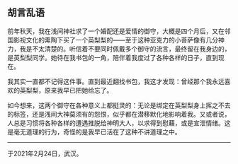 ## 胡言乱语

前年秋天，我在浅间神社求了一个婚配还是爱情的御守，大概是四个月后，又在邻国影视文化的熏陶下买了一个英梨梨的——至于这种亚克力的小菩萨像有几分神力，我是不太清楚的。听信着不要同时佩戴多个御守的流言，最终留在我身边的，是英梨梨同学。她待在我书包的一角，陪伴着我度过了各种各样的日子，直到现在。

我其实一直都不记得这件事。直到最近翻找书包，我这才发现：曾经那个我永远喜欢的英梨梨，原来我早已把她给忘了。

如今想来，这两个御守在各种意义上都挺灵的：无论是绑定在英梨梨身上挥之不去的标签，还是浅间大神莫须有的怨恨，似乎都在潜移默化地影响着我。又或者说，人总是习惯将各种各样的遭遇推脱给神明大人，以求得到慰藉，或是宣泄情绪。这是毫无道理的行为，奇怪的是我早已活在了这种不讲道理之中。



------

于2021年2月24日，武汉。

